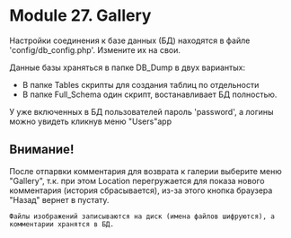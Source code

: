 # Module 27. Gallery

Настройки соединения к базе данных (БД) находятся в файле 'config/db_config.php'. Измените их на свои.

Данные базы храняться в папке DB_Dump в двух вариантых:
- В папке Tables скрипты для создания таблиц по отдельности
- В папке Full_Schema один скрипт, востанавливает БД полностью.

У уже включенных в БД пользователей пароль 'password', а логины можно увидеть кликнув меню "Users"app

## Внимание!
После отпарвки комментария для возврата к галерии выберите меню "Gallery", т.к. при этом Location перегружается для показа нового комментария (история сбрасывается), из-за этого кнопка браузера "Назад" вернет в пустату.

    Файлы изображений записываются на диск (имена файлов шифруются), а комментарии хранятся в БД.